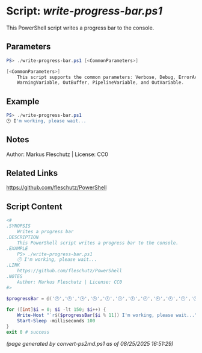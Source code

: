 Script: *write-progress-bar.ps1*
========================

This PowerShell script writes a progress bar to the console.

Parameters
----------
```powershell
PS> ./write-progress-bar.ps1 [<CommonParameters>]

[<CommonParameters>]
    This script supports the common parameters: Verbose, Debug, ErrorAction, ErrorVariable, WarningAction, 
    WarningVariable, OutBuffer, PipelineVariable, and OutVariable.
```

Example
-------
```powershell
PS> ./write-progress-bar.ps1
🕐 I'm working, please wait...

```

Notes
-----
Author: Markus Fleschutz | License: CC0

Related Links
-------------
https://github.com/fleschutz/PowerShell

Script Content
--------------
```powershell
<#
.SYNOPSIS
	Writes a progress bar
.DESCRIPTION
	This PowerShell script writes a progress bar to the console.
.EXAMPLE
	PS> ./write-progress-bar.ps1
	🕐 I'm working, please wait...
.LINK
	https://github.com/fleschutz/PowerShell
.NOTES
	Author: Markus Fleschutz | License: CC0
#>

$progressBar = @('🕐','🕑','🕒','🕓','🕔','🕕','🕖','🕗','🕘','🕙','🕚','🕛')
    
for ([int]$i = 0; $i -lt 150; $i++) {
	Write-Host "`r$($progressBar[$i % 11]) I'm working, please wait..." -NoNewline
	Start-Sleep -milliseconds 100
}
exit 0 # success
```

*(page generated by convert-ps2md.ps1 as of 08/25/2025 16:51:29)*
